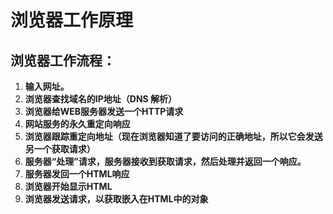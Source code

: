 # 浏览器工作原理

## 浏览器工作流程：

1. **输入网址。**
2. **浏览器查找域名的IP地址（DNS 解析）**
3. **浏览器给WEB服务器发送一个HTTP请求**
4. **网站服务的永久重定向响应**
5. **浏览器跟踪重定向地址（现在浏览器知道了要访问的正确地址，所以它会发送另一个获取请求）**
6. **服务器“处理”请求，服务器接收到获取请求，然后处理并返回一个响应。**
7. **服务器发回一个HTML响应**
8. **浏览器开始显示HTML**
9. **浏览器发送请求，以获取嵌入在HTML中的对象**



